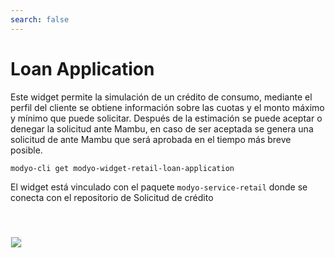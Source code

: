 ```yaml
---
search: false
---
```


# Loan Application

Este widget permite la simulación de un crédito de consumo, mediante el perfil del cliente se obtiene información sobre las cuotas y el monto máximo y mínimo que puede solicitar. Después de la estimación se puede aceptar o denegar la solicitud ante Mambu, en caso de ser aceptada se genera una solicitud de ante Mambu que será aprobada en el tiempo más breve posible.

```bash
modyo-cli get modyo-widget-retail-loan-application
```

El widget está vinculado con el paquete `modyo-service-retail` donde se conecta con el repositorio de Solicitud de crédito

<img src="/assets/img/dynamic/experiences/retail/loan-application-with-data.jpg" style="border: 1px solid #EEE; margin-top: 40px">

<!--
### Componentes del Design System
- MApp
- ModalContextProvider
- MCurrencyText
- MTooltip
- MButton
- MIcon
- MCurrency
- MModal
- MOffcanvas

### Variables de Liquid
- dashboard-path
- api-user-id
- api-path
- mock-loans
-->